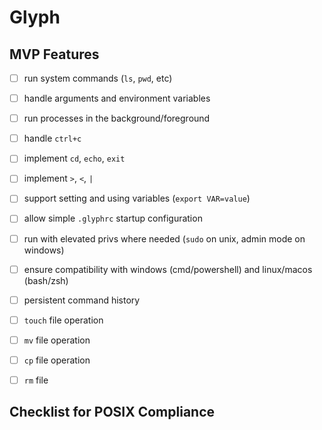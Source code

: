 # Glyph

## MVP Features
-[ ] run system commands (`ls`, `pwd`, etc)

-[ ] handle arguments and environment variables

-[ ] run processes in the background/foreground

-[ ] handle `ctrl+c`

-[ ] implement `cd`, `echo`, `exit`

-[ ] implement `>`, `<`, `|`

-[ ] support setting and using variables (`export VAR=value`)

-[ ] allow simple `.glyphrc` startup configuration

-[ ] run with elevated privs where needed (`sudo` on unix, admin mode on windows)

-[ ] ensure compatibility with windows (cmd/powershell) and linux/macos (bash/zsh)

-[ ] persistent command history

-[ ] `touch` file operation

-[ ] `mv` file operation

-[ ] `cp` file operation

-[ ] `rm` file

## Checklist for POSIX Compliance